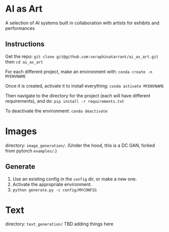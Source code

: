 # AI as Art
A selection of AI systems built in collaboration with artists for exhibits and performances

## Instructions
Get the repo:
`git clone git@github.com:seraphinatarrant/ai_as_art.git`
then `cd ai_as_art`

For each different project, make an environment with:
`conda create -n MYENVNAME`

Once it is created, activate it to install everything:
`conda activate MYENVNAME`

Then navigate to the directory for the project (each will have different requirements), and do:
`pip install -r requirements.txt`

To deactivate the environment: `conda deactivate`

# Images
directory: `image_generation/`.
(Under the hood, this is a DC GAN, forked from pytorch `examples/`.)
 
## Generate
1. Use an existing config in the `config` dir, or make a new one. 
2. Activate the appropriate environment.
3. `python generate.py -c config/MYCONFIG` 

# Text
directory: `text_generation/`
TBD adding things here
